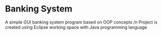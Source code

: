 # Banking System
A simple GUI banking system program based on OOP concepts /n
Project is created using Eclipse working space with Java programming language
